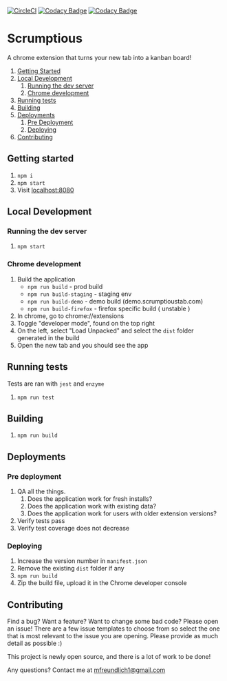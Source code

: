 [![CircleCI](https://circleci.com/gh/maxwfreu/Scrumptious/tree/master.svg?style=svg&circle-token=04eae26fa0145948978ca797afc5b2be5852e75e)](https://circleci.com/gh/maxwfreu/Scrumptious/tree/master)
[![Codacy Badge](https://api.codacy.com/project/badge/Grade/318c506dcc474d33bc172f5ad8ec0b57)](https://www.codacy.com?utm_source=github.com&amp;utm_medium=referral&amp;utm_content=maxwfreu/Scrumptious&amp;utm_campaign=Badge_Grade)
[![Codacy Badge](https://api.codacy.com/project/badge/Coverage/318c506dcc474d33bc172f5ad8ec0b57)](https://www.codacy.com?utm_source=github.com&utm_medium=referral&utm_content=maxwfreu/Scrumptious&utm_campaign=Badge_Coverage)

# Scrumptious
A chrome extension that turns your new tab into a kanban board!

1. [Getting Started](#getting-started)
2. [Local Development](#local-development)
    1. [Running the dev server](#running-the-dev-server)
    2. [Chrome development](#chrome-development)
3. [Running tests](#running-tests)
4. [Building](#building)
5. [Deployments](#deployments)
    1. [Pre Deployment](#pre-deployment)
    2. [Deploying](#deploying)
6. [Contributing](#contributing)

## Getting started
1. `npm i`
2. `npm start`
3. Visit [localhost:8080](https://localhost:8080)

## Local Development

### Running the dev server
1. `npm start`

### Chrome development
1. Build the application
   - `npm run build` - prod build
   - `npm run build-staging` - staging env
   - `npm run build-demo` - demo build (demo.scrumptioustab.com)
   - `npm run build-firefox` - firefox specific build ( unstable ) 
2. In chrome, go to chrome://extensions
3. Toggle "developer mode", found on the top right
4. On the left, select "Load Unpacked" and select the `dist` folder generated in the build
5. Open the new tab and you should see the app

## Running tests
Tests are ran with `jest` and `enzyme`
1. `npm run test`

## Building
1. `npm run build`

## Deployments

### Pre deployment
1. QA all the things.
    1. Does the application work for fresh installs?
    2. Does the application work with existing data?
    3. Does the application work for users with older extension versions?
2. Verify tests pass
3. Verify test coverage does not decrease

### Deploying
1. Increase the version number in `manifest.json`
2. Remove the existing `dist` folder if any
3. `npm run build`
4. Zip the build file, upload it in the Chrome developer console

## Contributing
Find a bug? Want a feature? Want to change some bad code? Please open an issue! There are a few issue templates to choose from so select the one that is most relevant to the issue you are opening. Please provide as much detail as possible :)

This project is newly open source, and there is a lot of work to be done!

Any questions? Contact me at mfreundlich1@gmail.com
